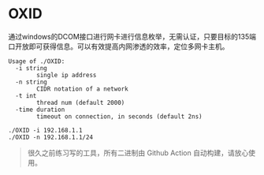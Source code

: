 # OXID

通过windows的DCOM接口进行网卡进行信息枚举，无需认证，只要目标的135端口开放即可获得信息。可以有效提高内网渗透的效率，定位多网卡主机。

```
Usage of ./OXID:
  -i string
    	single ip address
  -n string
    	CIDR notation of a network
  -t int
    	thread num (default 2000)
  -time duration
    	timeout on connection, in seconds (default 2ns)

./OXID -i 192.168.1.1
./OXID -n 192.168.1.1/24
```

> 很久之前练习写的工具，所有二进制由 Github Action 自动构建，请放心使用。

